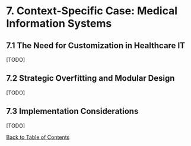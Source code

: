 # 7. Context-Specific Case: Medical Information Systems

## 7.1 The Need for Customization in Healthcare IT

[TODO]

## 7.2 Strategic Overfitting and Modular Design

[TODO]

## 7.3 Implementation Considerations

[TODO]

[Back to Table of Contents](../README.md)
